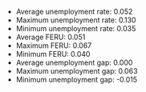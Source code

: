 
* Average unemployment rate: 0.052 
* Maximum unemployment rate: 0.130 
* Minimum unemployment rate: 0.035 
* Average FERU: 0.051 
* Maximum FERU: 0.067 
* Minimum FERU: 0.040 
* Average unemployment gap: 0.000 
* Maximum unemployment gap: 0.063 
* Minimum unemployment gap: -0.015 


